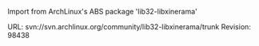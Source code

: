 Import from ArchLinux's ABS package 'lib32-libxinerama'

URL: svn://svn.archlinux.org/community/lib32-libxinerama/trunk
Revision: 98438
